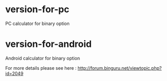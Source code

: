 # version-for-pc
PC calculator for binary option

# version-for-android
Android calculator for binary option

For more details please see here : http://forum.binguru.net/viewtopic.php?id=2049